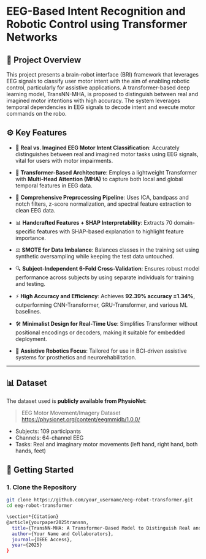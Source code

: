 # EEG-Based Intent Recognition and Robotic Control using Transformer Networks


## 🧠 Project Overview

This project presents a brain-robot interface (BRI) framework that leverages EEG signals to classify user motor intent with the aim of enabling robotic control, particularly for assistive applications. A transformer-based deep learning model, TransNN-MHA, is proposed to distinguish between real and imagined motor intentions with high accuracy.
The system leverages temporal dependencies in EEG signals to decode intent and execute motor commands on the robo.



## ⚙️ Key Features

- 🧠 **Real vs. Imagined EEG Motor Intent Classification**: Accurately distinguishes between real and imagined motor tasks using EEG signals, vital for users with motor impairments.

- 🔁 **Transformer-Based Architecture**: Employs a lightweight Transformer with **Multi-Head Attention (MHA)** to capture both local and global temporal features in EEG data.

- 🧹 **Comprehensive Preprocessing Pipeline**: Uses ICA, bandpass and notch filters, z-score normalization, and spectral feature extraction to clean EEG data.

- 📊 **Handcrafted Features + SHAP Interpretability**: Extracts 70 domain-specific features with SHAP-based explanation to highlight feature importance.

- ⚖️ **SMOTE for Data Imbalance**: Balances classes in the training set using synthetic oversampling while keeping the test data untouched.

- 🔍 **Subject-Independent 6-Fold Cross-Validation**: Ensures robust model performance across subjects by using separate individuals for training and testing.

- ⚡ **High Accuracy and Efficiency**: Achieves **92.39% accuracy ±1.34%**, outperforming CNN-Transformer, GRU-Transformer, and various ML baselines.

- 🛠️ **Minimalist Design for Real-Time Use**: Simplifies Transformer without positional encodings or decoders, making it suitable for embedded deployment.

- 🤖 **Assistive Robotics Focus**: Tailored for use in BCI-driven assistive systems for prosthetics and neurorehabilitation.

---

## 📊 Dataset

The dataset used is **publicly available from PhysioNet**:

> EEG Motor Movement/Imagery Dataset  
> https://physionet.org/content/eegmmidb/1.0.0/

- Subjects: 109 participants  
- Channels: 64-channel EEG  
- Tasks: Real and imaginary motor movements (left hand, right hand, both hands, feet)

## 🚀 Getting Started

### 1. Clone the Repository

```bash
git clone https://github.com/your_username/eeg-robot-transformer.git
cd eeg-robot-transformer

\section*{Citation}
@article{yourpaper2025transnn,
  title={TransNN-MHA: A Transformer-Based Model to Distinguish Real and Imaginary Motor Intent for Assistive Robotics},
  author={Your Name and Collaborators},
  journal={IEEE Access},
  year={2025}
}


